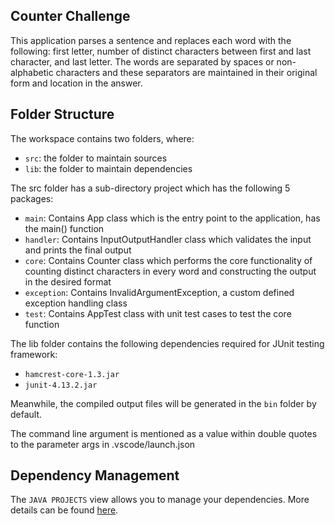## Counter Challenge

This application parses a sentence and replaces each word with the following: first letter, number of distinct characters between first and last character, and last letter. The words are separated by spaces or non-alphabetic characters and these separators are maintained in their original form and location in the answer.

## Folder Structure

The workspace contains two folders, where:

- `src`: the folder to maintain sources
- `lib`: the folder to maintain dependencies

The src folder has a sub-directory project which has the following 5 packages:

- `main`: Contains App class which is the entry point to the application, has the main() function
- `handler`: Contains InputOutputHandler class which validates the input and prints the final output
- `core`: Contains Counter class which performs the core functionality of counting distinct characters in every word and constructing the output in the desired format
- `exception`: Contains InvalidArgumentException, a custom defined exception handling class
- `test`: Contains AppTest class with unit test cases to test the core function

The lib folder contains the following dependencies required for JUnit testing framework:

- `hamcrest-core-1.3.jar`
- `junit-4.13.2.jar`

Meanwhile, the compiled output files will be generated in the `bin` folder by default.

The command line argument is mentioned as a value within double quotes to the parameter args in .vscode/launch.json

## Dependency Management

The `JAVA PROJECTS` view allows you to manage your dependencies. More details can be found [here](https://github.com/microsoft/vscode-java-dependency#manage-dependencies).

